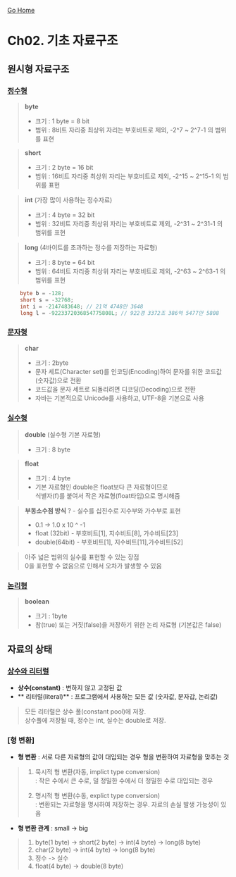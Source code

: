 [Go Home](https://github.com/devJRL/CodeLab-JAVA-Basic)

# Ch02. 기초 자료구조

## 원시형 자료구조

### [정수형](./Basic1_Integer.java)

> **byte**  
> - 크기 : 1 byte = 8 bit  
> - 범위 : 8비트 자리중 최상위 자리는 부호비트로 제외, -2^7 ~ 2^7-1 의 범위를 표현

> **short**  
> - 크기 : 2 byte = 16 bit  
> - 범위 : 16비트 자리중 최상위 자리는 부호비트로 제외, -2^15 ~ 2^15-1 의 범위를 표현
 
> **int** (가장 많이 사용하는 정수자료)  
> - 크기 : 4 byte = 32 bit  
> - 범위 : 32비트 자리중 최상위 자리는 부호비트로 제외, -2^31 ~ 2^31-1 의 범위를 표현  

> **long** (4바이트를 초과하는 정수를 저장하는 자료형)  
> - 크기 : 8 byte = 64 bit  
> - 범위 : 64비트 자리중 최상위 자리는 부호비트로 제외, -2^63 ~ 2^63-1 의 범위를 표현

```java
	byte b = -128;
	short s = -32768;
	int i = -2147483648; // 21억 4748만 3648
	long l = -9223372036854775808L; // 922경 3372조 386억 5477만 5808
```


### [문자형](./Basic2_Character.java)

> **char**  
> - 크기 : 2byte
> - 문자 세트(Character set)를 인코딩(Encoding)하여 문자를 위한 코드값(숫자값)으로 전환  
> - 코드값을 문자 세트로 되돌리려면 디코딩(Decoding)으로 전환    
> - 자바는 기본적으로 Unicode를 사용하고, UTF-8을 기본으로 사용


### [실수형](./Basic3_Float.java)

> **double** (실수형 기본 자료형)
> - 크기 : 8 byte

> **float**
> - 크기 :  4 byte
> - 기본 자료형인 double은 float보다 큰 자료형이므로  
> 식별자(f)를 붙여서 작은 자료형(float타입)으로 명시해줌


> **부동소수점 방식**
? - 실수를 십진수로 지수부와 가수부로 표현  
> - 0.1 -> 1.0 x 10 ^ -1    
> - float (32bit) - 부호비트[1], 지수비트[8], 가수비트[23]  
> - double(64bit) - 부호비트[1], 지수비트[11],가수비트[52]

> 아주 넓은 범위의 실수릂 표현할 수 있는 장점  
> 0을 표현할 수 없음으로 인해서 오차가 발생할 수 있음


### [논리형](./Basic4_Boolean.java)

> **boolean**
> - 크기 : 1byte
> - 참(true) 또는 거짓(false)을 저장하기 위한 논리 자료형 (기본값은 false)


## 자료의 상태

### [상수와 리터럴](./Contant_and_Literal.java)

- **상수(constant)** : 변하지 않고 고정된 값  
- ** 리터럴(literal)**  : 프로그램에서 사용하는 모든 값 (숫자값, 문자갑, 논리값)  

> 모든 리터럴은 상수 풀(constant pool)에 저장.  
> 상수풀에 저장될 때, 정수는 int, 실수는 double로 저장.


### [형 변환]

- **형 변환** : 서로 다른 자료형의 값이 대입되는 경우 형을 변환하여 자료형을 맞추는 것

> 1. 묵시적 형 변환(자동, implict type conversion)  
> : 작은 수에서 큰 수로, 덜 정밀한 수에서 더 정밀한 수로 대입되는 경우  
>  
> 2. 명시적 형 변환(수동, explict type conversion)  
> : 변환되는 자료형을 명시하여 저장하는 경우. 자료의 손실 발생 가능성이 있음

  
- **형 변환 관계** : small -> big

> 1. byte(1 byte) -> short(2 byte) -> int(4 byte) -> long(8 byte)
> 2. char(2 byte) -> int(4 byte) -> long(8 byte)
> 3. 정수 -> 실수
> 4. float(4 byte) -> double(8 byte)